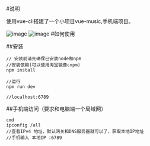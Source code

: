 #说明

使用vue-cli搭建了一个小项目vue-music,手机端项目。
  
![image](https://github.com/yunyi1895/vue-music-master/blob/master/src/assets/QQ%E5%9B%BE%E7%89%8720160914130647.jpg?raw=true)
![image](https://github.com/yunyi1895/vue-music-master/blob/master/src/assets/QQ%E5%9B%BE%E7%89%8720160914130623.jpg?raw=true)
#如何使用


##安装
```
// 安装前请先确保已安装node和npm
//安装依赖(可以使用淘宝镜像cnpm)
npm install

//运行
npm run dev

//localhost:6789
```
##手机端访问（要求和电脑端一个局域网）
```
cmd
ipconfig /all
//查看IPv4 地址，默认网关和DNS服务器就可以了，获取本地IP地址
//手机输入 本地IP :6789
```
